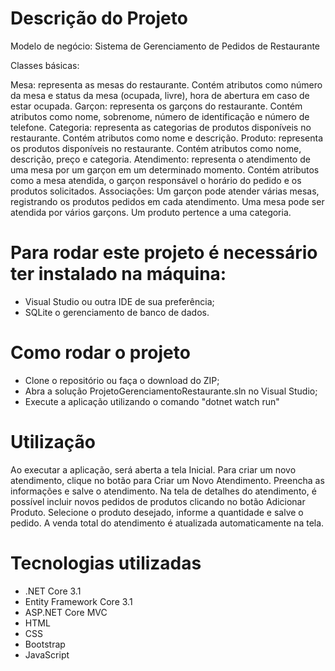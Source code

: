 
# Descrição do Projeto

Modelo de negócio: Sistema de Gerenciamento de Pedidos de Restaurante

Classes básicas:

Mesa: representa as mesas do restaurante. Contém atributos como número da mesa e status da mesa (ocupada, livre), hora de abertura em caso de estar ocupada.
Garçon: representa os garçons do restaurante. Contém atributos como nome, sobrenome, número de identificação e número de telefone.
Categoria: representa as categorias de produtos disponíveis no restaurante. Contém atributos como nome e descrição.
Produto: representa os produtos disponíveis no restaurante. Contém atributos como nome, descrição, preço e categoria.
Atendimento: representa o atendimento de uma mesa por um garçon em um determinado momento. Contém atributos como a mesa atendida, o garçon responsável o horário do pedido e os produtos solicitados.
Associações: Um garçon pode atender várias mesas, registrando os produtos pedidos em cada atendimento. Uma mesa pode ser atendida por vários garçons.  Um produto pertence a uma categoria.

# Para rodar este projeto é necessário ter instalado na máquina:

- Visual Studio ou outra IDE de sua preferência;
- SQLite o gerenciamento de banco de dados.



# Como rodar o projeto

- Clone o repositório ou faça o download do ZIP;
- Abra a solução ProjetoGerenciamentoRestaurante.sln no Visual Studio;
- Execute a aplicação utilizando o comando "dotnet watch run"

# Utilização

Ao executar a aplicação, será aberta a tela Inicial. Para criar um novo atendimento, clique no botão para Criar um Novo Atendimento. Preencha as informações e salve o atendimento. Na tela de detalhes do atendimento, é possível incluir novos pedidos de produtos clicando no botão Adicionar Produto. Selecione o produto desejado, informe a quantidade e salve o pedido. A venda total do atendimento é atualizada automaticamente na tela.

# Tecnologias utilizadas

- .NET Core 3.1
- Entity Framework Core 3.1
- ASP.NET Core MVC
- HTML
- CSS
- Bootstrap
- JavaScript
